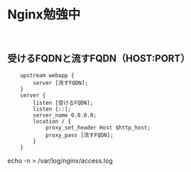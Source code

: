 # Nginx勉強中
​
## 受けるFQDNと流すFQDN（HOST:PORT）
```
    upstream webapp {
        server [流すFQDN];
    }
    server {
        listen [受けるFQDN];
    	listen [::];
    	server_name 0.0.0.0;
    	location / {
            proxy_set_header Host $http_host;
            proxy_pass [流すFQDN];
    	}
    }
```


echo -n > /var/log/nginx/access.log